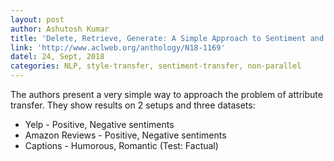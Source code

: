 ```yaml
---
layout: post
author: Ashutosh Kumar
title: 'Delete, Retrieve, Generate: A Simple Approach to Sentiment and Style Transfer'
link: 'http://www.aclweb.org/anthology/N18-1169'
datel: 24, Sept, 2018
categories: NLP, style-transfer, sentiment-transfer, non-parallel
---
```


The authors present a very simple way to approach the problem of attribute transfer. They show results on 2 setups and three datasets:
* Yelp - Positive, Negative sentiments
* Amazon Reviews - Positive, Negative sentiments
* Captions - Humorous, Romantic (Test: Factual)
